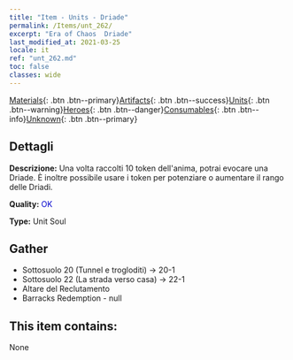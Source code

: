 ```yaml
---
title: "Item - Units - Driade"
permalink: /Items/unt_262/
excerpt: "Era of Chaos  Driade"
last_modified_at: 2021-03-25
locale: it
ref: "unt_262.md"
toc: false
classes: wide
---
```

 [Materials](/it/Items/){: .btn .btn--primary}[Artifacts](/it/Items/Artifacts/){: .btn .btn--success}[Units](/it/Items/Units/){: .btn .btn--warning}[Heroes](/it/Items/Heroes/){: .btn .btn--danger}[Consumables](/it/Items/Consumables/){: .btn .btn--info}[Unknown](/it/Items/Unknown/){: .btn .btn--primary}

## Dettagli
 **Descrizione:** Una volta raccolti 10 token dell'anima, potrai evocare una Driade. È inoltre possibile usare i token per potenziare o aumentare il rango delle Driadi.

 **Quality:** <span style="color: #0000CD">OK</span>

 **Type:** Unit Soul

## Gather

*    Sottosuolo 20 (Tunnel e trogloditi) -> 20-1 
*    Sottosuolo 22 (La strada verso casa) -> 22-1 
*    Altare del Reclutamento 
*    Barracks Redemption - null 

## This item contains:

  None

